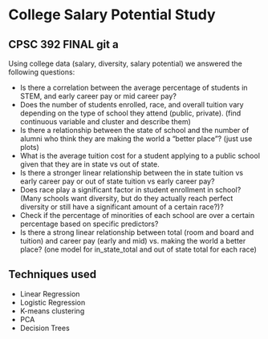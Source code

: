 # College Salary Potential Study
## CPSC 392 FINAL git a
Using college data (salary, diversity, salary potential) we answered the following questions:
* Is there a correlation between the average percentage of students in STEM, and early career pay or mid career pay?
* Does the number of students enrolled, race, and overall tuition vary depending on the type of school they attend (public, private). (find continuous variable and cluster and describe them)
* Is there a relationship between the state of school and the number of alumni who think they are making the world a “better place”? (just use plots)
* What is the average tuition cost for a student applying to a public school given that they are in state vs out of state.
* Is there a stronger linear relationship between the in state tuition vs early career pay or out of state tuition vs early career pay?
* Does race play a significant factor in student enrollment in school? (Many schools want diversity, but do they actually reach perfect diversity or still have a significant amount of a certain race?)?
* Check if the percentage of minorities of each school are over a certain percentage based on specific predictors?
* Is there a strong linear relationship between total (room and board and tuition) and career pay (early and mid) vs. making the world a better place? (one model for in_state_total and out of state total for each race)

## Techniques used
* Linear Regression
* Logistic Regression
* K-means clustering
* PCA 
* Decision Trees
